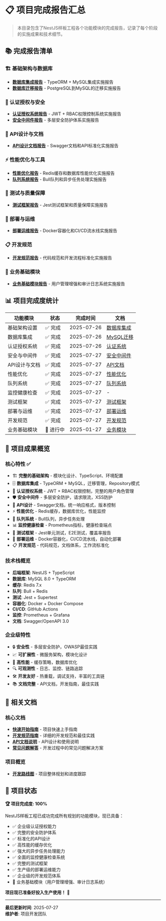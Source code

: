 # 📋 项目完成报告汇总

> 本目录包含了NestJS样板工程各个功能模块的完成报告，记录了每个阶段的实施成果和技术细节。

## 📚 完成报告清单

### 🏗️ 基础架构与数据库

- **[数据库集成报告](./DATABASE_INTEGRATION.md)** - TypeORM + MySQL集成实施报告
- **[数据库迁移报告](./MYSQL_MIGRATION.md)** - PostgreSQL到MySQL的迁移实施报告

### 🔐 认证授权与安全

- **[认证授权系统报告](./AUTH_SYSTEM_COMPLETED.md)** - JWT + RBAC权限控制系统实施报告
- **[安全中间件报告](./SECURITY_MIDDLEWARE_COMPLETED.md)** - 多层安全防护体系实施报告

### 📡 API设计与文档

- **[API设计文档报告](./API_DOCS_COMPLETED.md)** - Swagger文档和API标准化实施报告

### ⚡ 性能优化与工具

- **[性能优化报告](./PERFORMANCE_OPTIMIZATION_COMPLETED.md)** - Redis缓存和数据库性能优化实施报告
- **[队列系统报告](./QUEUE_SYSTEM_COMPLETED.md)** - Bull队列和异步任务处理实施报告

### 🧪 测试与质量保障

- **[测试框架报告](./TEST_FRAMEWORK_COMPLETED.md)** - Jest测试框架和质量保障实施报告

### 🚀 部署与运维

- **[部署运维报告](./DEPLOYMENT_COMPLETED.md)** - Docker容器化和CI/CD流水线实施报告

### 📋 开发规范

- **[开发规范报告](./DEVELOPMENT_STANDARDS_COMPLETED.md)** - 代码规范和开发流程标准化实施报告

### 🏢 业务基础模块

- **[业务基础模块报告](./BUSINESS_MODULES_COMPLETED.md)** - 用户管理增强和审计日志系统实施报告

## 📊 项目完成度统计

| 功能模块      | 状态      | 完成时间   | 文档                                                |
| ------------- | --------- | ---------- | --------------------------------------------------- |
| 基础架构设置  | ✅ 完成   | 2025-07-26 | [数据库集成](./DATABASE_INTEGRATION.md)             |
| 数据库集成    | ✅ 完成   | 2025-07-26 | [MySQL迁移](./MYSQL_MIGRATION.md)                   |
| 认证授权系统  | ✅ 完成   | 2025-07-26 | [认证系统](./AUTH_SYSTEM_COMPLETED.md)              |
| 安全与中间件  | ✅ 完成   | 2025-07-27 | [安全中间件](./SECURITY_MIDDLEWARE_COMPLETED.md)    |
| API设计与文档 | ✅ 完成   | 2025-07-27 | [API文档](./API_DOCS_COMPLETED.md)                  |
| 性能优化      | ✅ 完成   | 2025-07-27 | [性能优化](./PERFORMANCE_OPTIMIZATION_COMPLETED.md) |
| 队列系统      | ✅ 完成   | 2025-07-27 | [队列系统](./QUEUE_SYSTEM_COMPLETED.md)             |
| 监控健康检查  | ✅ 完成   | 2025-07-27 | -                                                   |
| 测试框架      | ✅ 完成   | 2025-07-27 | [测试框架](./TEST_FRAMEWORK_COMPLETED.md)           |
| 部署与运维    | ✅ 完成   | 2025-07-27 | [部署运维](./DEPLOYMENT_COMPLETED.md)               |
| 开发规范      | ✅ 完成   | 2025-07-27 | [开发规范](./DEVELOPMENT_STANDARDS_COMPLETED.md)    |
| 业务基础模块  | 🚧 进行中 | 2025-01-27 | [业务模块](./BUSINESS_MODULES_COMPLETED.md)         |

## 🎯 项目成果概览

### 核心特性 ✅

- 🏗️ **完整的基础架构** - 模块化设计、TypeScript、环境配置
- 🗄️ **数据库集成** - TypeORM + MySQL，迁移管理，Repository模式
- 🔐 **认证授权系统** - JWT + RBAC权限控制，完整的用户角色管理
- 🛡️ **安全中间件** - 多层安全防护，请求限流，XSS防护
- 📡 **API设计** - Swagger文档，统一响应格式，版本控制
- ⚡ **性能优化** - Redis缓存，数据库优化，性能监控
- 🔧 **队列系统** - Bull队列，异步任务处理
- 📊 **监控健康检查** - Prometheus指标，健康检查端点
- 🧪 **测试框架** - Jest单元测试，E2E测试，覆盖率报告
- 🚀 **部署运维** - Docker容器化，CI/CD流水线，自动化部署
- 📋 **开发规范** - 代码规范，文档体系，工作流标准化

### 技术栈概览

- **后端框架**: NestJS + TypeScript
- **数据库**: MySQL 8.0 + TypeORM
- **缓存**: Redis 7.x
- **队列**: Bull + Redis
- **测试**: Jest + Supertest
- **容器化**: Docker + Docker Compose
- **CI/CD**: GitHub Actions
- **监控**: Prometheus + Grafana
- **文档**: Swagger/OpenAPI 3.0

### 企业级特性

- 🔒 **安全性** - 多层安全防护，OWASP最佳实践
- 📈 **可扩展性** - 微服务架构，模块化设计
- 🚀 **高性能** - 缓存策略，数据库优化
- 🔍 **可观测性** - 日志、监控、链路追踪
- 🛠️ **开发友好** - 热重载，调试支持，丰富的工具链
- 📚 **文档完整** - API文档，开发指南，最佳实践

## 📖 相关文档

### 核心文档

- **[快速开始指南](../QUICK_START.md)** - 项目快速上手指南
- **[开发规范指南](../DEVELOPMENT_GUIDE.md)** - 详细的开发规范和最佳实践
- **[API文档说明](../API_DOCUMENTATION.md)** - API设计和使用说明
- **[常见问题解答](../FAQ.md)** - 开发过程中的常见问题解决方案

### 项目概览

- **[开发路线图](../../DEVELOPMENT_ROADMAP.md)** - 项目整体规划和进度跟踪

## 🎉 项目状态

**🏆 项目完成度: 100%**

NestJS样板工程已成功完成所有规划的功能模块，现已具备：

- ✅ 企业级认证授权能力
- ✅ 完整的安全防护体系
- ✅ 标准化的API设计
- ✅ 高性能的缓存优化
- ✅ 强大的异步任务处理能力
- ✅ 全面的监控健康检查系统
- ✅ 完整的测试框架
- ✅ 生产级的部署运维能力
- ✅ 企业级的开发规范体系
- 🚧 业务基础模块（用户管理增强、审计日志系统）

**项目现已准备好投入生产使用！** 🚀

---

**最后更新时间**: 2025-07-27  
**维护者**: 项目开发团队
